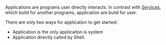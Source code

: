 Applications are programs user directly interacts. In contrast with [Services](Services.md),
which build for another programs, application are build for user.

There are only two ways for application to get started:
  * Application is the only applicaiton is system
  * Application directly called by Shell.